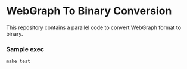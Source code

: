 # WebGraph To Binary Conversion

This repository contains a parallel code to convert WebGraph format to binary.

### Sample exec
`make test`